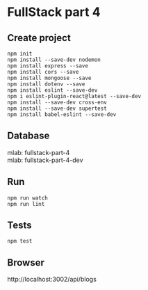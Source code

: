 # FullStack part 4

## Create project

`npm init`\
`npm install --save-dev nodemon`\
`npm install express --save`\
`npm install cors --save`\
`npm install mongoose --save`\
`npm install dotenv --save`\
`npm install eslint --save-dev`\
`npm i eslint-plugin-react@latest --save-dev`\
`npm install --save-dev cross-env`\
`npm install --save-dev supertest`\
`npm install babel-eslint --save-dev`

## Database

mlab: fullstack-part-4\
mlab: fullstack-part-4-dev

## Run

`npm run watch`\
`npm run lint`

## Tests

`npm test`

## Browser

http://localhost:3002/api/blogs
